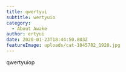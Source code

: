 ```yaml
---
title: qwertyui
subtitle: wertyuio
category:
  - About Awake
author: ertyui
date: 2020-01-23T18:44:50.803Z
featureImage: uploads/cat-1045782_1920.jpg
---
```

qwertyuiop
